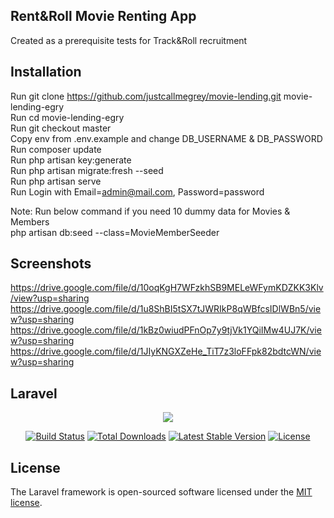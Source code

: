 ## Rent&Roll Movie Renting App

Created as a prerequisite tests for Track&Roll recruitment

## Installation

Run git clone https://github.com/justcallmegrey/movie-lending.git movie-lending-egry  
Run cd movie-lending-egry  
Run git checkout master  
Copy env from .env.example and change DB_USERNAME & DB_PASSWORD  
Run composer update  
Run php artisan key:generate  
Run php artisan migrate:fresh --seed  
Run php artisan serve  
Run Login with Email=admin@mail.com, Password=password  

Note: Run below command if you need 10 dummy data for Movies & Members  
php artisan db:seed --class=MovieMemberSeeder  

## Screenshots

https://drive.google.com/file/d/10oqKgH7WFzkhSB9MELeWFymKDZKK3Klv/view?usp=sharing
https://drive.google.com/file/d/1u8ShBI5tSX7tJWRIkP8qWBfcsIDlWBn5/view?usp=sharing
https://drive.google.com/file/d/1kBz0wiudPFnOp7y9tjVk1YQiIMw4UJ7K/view?usp=sharing
https://drive.google.com/file/d/1JIyKNGXZeHe_TiT7z3loFFpk82bdtcWN/view?usp=sharing

## Laravel

<p align="center"><img src="https://laravel.com/assets/img/components/logo-laravel.svg"></p>

<p align="center">
<a href="https://travis-ci.org/laravel/framework"><img src="https://travis-ci.org/laravel/framework.svg" alt="Build Status"></a>
<a href="https://packagist.org/packages/laravel/framework"><img src="https://poser.pugx.org/laravel/framework/d/total.svg" alt="Total Downloads"></a>
<a href="https://packagist.org/packages/laravel/framework"><img src="https://poser.pugx.org/laravel/framework/v/stable.svg" alt="Latest Stable Version"></a>
<a href="https://packagist.org/packages/laravel/framework"><img src="https://poser.pugx.org/laravel/framework/license.svg" alt="License"></a>
</p>

## License

The Laravel framework is open-sourced software licensed under the [MIT license](https://opensource.org/licenses/MIT).

